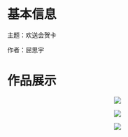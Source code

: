 # 基本信息

主题：欢送会贺卡

作者：屈思宇

# 作品展示

<p align='center'>
<img src='../images/欢送会1-屈思宇.png'>
</p>
<p align='center'>
<img src='../images/欢送会2-屈思宇.png'>
</p>
<p align='center'>
<img src='../images/欢送会3-屈思宇.png'>
</p>
